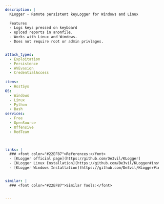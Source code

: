 ```yaml
---
description: |
  KLogger - Remote persistent keyLogger for Windows and Linux
  
  Features
  - Logs keys pressed on keyboard
  - upload reports in anonfile.
  - Works with Linux and Windows.
  - Does not require root or admin privlages.


attack_types: 
  - Exploitation
  - Persistence
  - AVEvasion
  - CredentialAccess
  
items:
  - HostSys
OS:
  - Windows
  - Linux
  - Python
  - Bash
services:
  - Free
  - OpenSource
  - Offensive
  - RedTeam

 

links: |
  ### <font color="#22EF87">References:</font>
  - [KLogger official page](https://github.com/De3vil/KLogger)
  - [KLogger Linux Installation](https://github.com/De3vil/KLogger#installation-to-linux)
  - [KLogger Windows Installation](https://github.com/De3vil/KLogger#installation-to-windows)


similar: | 
  ### <font color="#22EF87">Similar Tools:</font>


---
```



